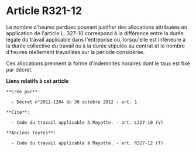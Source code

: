 # Article R321-12

Le nombre d'heures perdues pouvant justifier des allocations attribuées en application de l'article L. 327-10 correspond à la
différence entre la durée légale du travail applicable dans l'entreprise ou, lorsqu'elle est inférieure à la durée collective
du travail ou à la durée stipulée au contrat et le nombre d'heures réellement travaillées sur la période considérée. 

Ces allocations prennent la forme d'indemnités horaires dont le taux est fixé par décret.

**Liens relatifs à cet article**

	**Créé par**:

	  - Décret n°2012-1204 du 30 octobre 2012 - art. 1

	**Cite**:

	  - Code du travail applicable à Mayotte. - art. L327-10 (V)

	**Anciens textes**:

	  - Code du travail applicable à Mayotte. - art. R327-12 (T)
